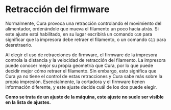 Retracción del firmware
====
Normalmente, Cura provoca una retracción controlando el movimiento del alimentador, ordenándole que mueva el filamento un poco hacia atrás. Si este ajuste está habilitado, en su lugar escribirá un comando `G10` para significar que la impresora debe retraer el filamento, o un comando `G11` para desretraerlo.

Al elegir el uso de retracciones de firmware, el firmware de la impresora controla la distancia y la velocidad de retracción del filamento. La impresora puede conocer mejor su propia geometría que Cura, por lo que puede decidir mejor cómo retraer el filamento. Sin embargo, esto significa que Cura ya no tiene el control de estas retracciones y Cura sabe más sobre la propia impresión. Esencialmente, la cortadora y el firmware tienen información diferente, y este ajuste decide cuál de los dos puede elegir.

**Como se trata de un ajuste de la máquina, este ajuste no suele ser visible en la lista de ajustes.**